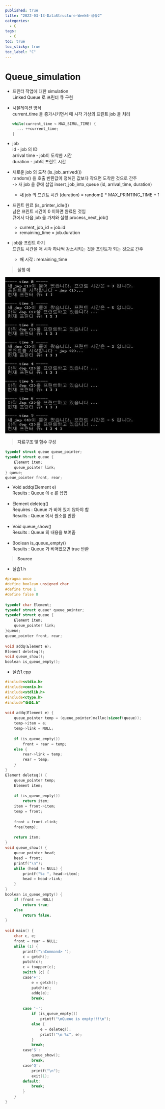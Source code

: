 ```yaml
---
published: true
title: "2022-03-13-DataStructure-Week6-실습2"
categories:
  - C
tags:
  - C
toc: true
toc_sticky: true
toc_label: "C"
---
```


# Queue_simulation

- 프린터 작업에 대한 simulation  
  Linked Queue 로 프린터 큐 구현
- 시뮬레이션 방식  
   current_time 을 증가시키면서 매 시각 가상의 프린트 job 을 처리
  ```C++
  while(current_time < MAX_SIMUL_TIME) {
  	... ++current_time;
  }
  ```
- job  
  id - job 의 ID  
  arrival time - job이 도착한 시간  
  duration - job의 프린트 시간

- 새로운 job 의 도착 (is_job_arrived())  
  random() 을 호출 반환값이 정해진 값보다 작으면 도착한 것으로 간주  
  -> 새 job 을 큐에 삽입 insert_job_into_queue (id, arrival_time, duration)

  - 새 job 의 프린트 시간 (duration) = random() \* MAX_PRINTING_TIME + 1

- 프린트 완료 (is_printer_idle())  
  남은 프린트 시간이 0 이하면 완료된 것임  
  큐에서 다음 job 을 가져와 실행 process_next_job()

  - current_job_id = job.id
  - remaining_time = job.duration

- job을 프린트 하기  
  프린트 시간을 매 시각 하나씩 감소시키는 것을 프린트가 되는 것으로 간주
  - 매 시각 : remaining_time

> **실행 예**

![image](https://github.com/222SeungHyun/222SeungHyun.github.io/blob/master/_images/%EC%9E%90%EB%A3%8C%EA%B5%AC%EC%A1%B0%EC%99%80%EC%8B%A4%EC%8A%B5-6%EC%9E%A5-%EC%8B%A4%EC%8A%B52-1.png?raw=true)

> **자료구조 및 함수 구성**

```C++
typedef struct queue queue_pointer;
typedef struct queue {
	Element item;
	queue_pointer link;
} queue;
queue_pointer front, rear;
```

- Void addq(Element e)  
  Results : Queue 에 e 를 삽입  
  <br>
- Element deleteq()  
  Requires : Queue 가 비어 있지 않아야 함  
  Results : Queue 에서 원소를 반환  
  <br>
- Void queue_show()  
  Results : Queue 의 내용을 보여줌  
  <br>
- Boolean is_queue_empty()  
  Results : Queue 가 비어있으면 true 반환

> **Source**

- 실습1.h

```C++
#pragma once
#define boolean unsigned char
#define true 1
#define false 0

typedef char Element;
typedef struct queue* queue_pointer;
typedef struct queue {
	Element item;
	queue_pointer link;
}queue;
queue_pointer front, rear;

void addq(Element e);
Element deleteq();
void queue_show();
boolean is_queue_empty();
```

- 실습1.cpp

```C++
#include<stdio.h>
#include<conio.h>
#include<stdlib.h>
#include<ctype.h>
#include"실습1.h"

void addq(Element e) {
	queue_pointer temp = (queue_pointer)malloc(sizeof(queue));
	temp->item = e;
	temp->link = NULL;

	if (is_queue_empty())
		front = rear = temp;
	else {
		rear->link = temp;
		rear = temp;
	}
}
Element deleteq() {
	queue_pointer temp;
	Element item;

	if (is_queue_empty())
		return item;
	item = front->item;
	temp = front;

	front = front->link;
	free(temp);

	return item;
}
void queue_show() {
	queue_pointer head;
	head = front;
	printf("\n");
	while (head != NULL) {
		printf("%c ", head->item);
		head = head->link;
	}
}
boolean is_queue_empty() {
	if (front == NULL)
		return true;
	else
		return false;
}

void main() {
	char c, e;
	front = rear = NULL;
	while (1) {
		printf("\nCommand> ");
		c = getch();
		putch(c);
		c = toupper(c);
		switch (c) {
		case'+':
			e = getch();
			putch(e);
			addq(e);
			break;

		case '-':
			if (is_queue_empty())
				printf("\nQueue is empty!!!\n");
			else {
				e = deleteq();
				printf("\n %c", e);
			}
			break;
		case'S':
			queue_show();
			break;
		case'Q':
			printf("\n");
			exit(1);
		default:
			break;
		}
	}
}
```
